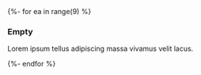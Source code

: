             
<div id='grid'>
{%- for ea in range(9) %}
	<article>
	<img src="http://imgsrc.me/100x100/FF6600/000000" alt="" />
	<h3>Empty</h3>
	<p>Lorem ipsum tellus adipiscing massa vivamus velit lacus.</p>
</article>
{%- endfor %}
</div>
